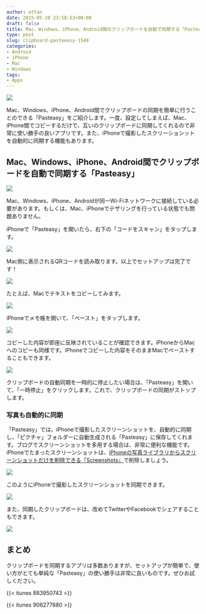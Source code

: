 ```yaml
---
author: ottan
date: 2015-05-28 23:58:53+00:00
draft: false
title: Mac、Windows、iPhone、Android間のクリップボードを自動で同期する「Pasteasy」
type: post
slug: clipboard-pasteeasy-1549
categories:
- Android
- iPhone
- Mac
- Windows
tags:
- Apps
---
```


![](/uploads/2015/05/150528-5567a65ecf3e6.jpg)






Mac、Windows、iPhone、Android間でクリップボードの同期を簡単に行うことのできる「Pasteasy」をご紹介します。一度、設定してしまえば、Mac、iPhone間でコピーするだけで、互いのクリップボードに同期してくれるので非常に使い勝手の良いアプリです。また、iPhoneで撮影したスクリーションットを自動的に同期する機能もあります。





## Mac、Windows、iPhone、Android間でクリップボードを自動で同期する「Pasteasy」





![](/uploads/2015/05/150528-5567a6610ab75.png)






Mac、Windows、iPhone、Androidが同一Wi-Fiネットワークに接続している必要があります。もしくは、Mac、iPhoneでテザリングを行っている状態でも問題ありません。





iPhoneで「Pasteasy」を開いたら、右下の「コードをスキャン」をタップします。





![](/uploads/2015/05/150528-5567a66626cf4.png)






Mac側に表示されるQRコードを読み取ります。以上でセットアップは完了です！





![](/uploads/2015/05/150528-5567a66ea9344.png)






たとえば、Macでテキストをコピーしてみます。





![](/uploads/2015/05/150528-5567a6732a448.png)






iPhoneでメモ帳を開いて、「ペースト」をタップします。





![](/uploads/2015/05/150528-5567a67ff2bef.png)






コピーした内容が即座に反映されていることが確認できます。iPhoneからMacへのコピーも同様です。iPhoneでコピーした内容をそのままMacでペーストすることもできます。





![](/uploads/2015/05/150528-5567abc25358b.png)






クリップボードの自動同期を一時的に停止したい場合は、「Pasteasy」を開いて、「一時停止」をクリックします。これで、クリップボードの同期がストップします。





### 写真も自動的に同期





「Pasteasy」では、iPhoneで撮影したスクリーンショットを、自動的に同期し、「ピクチャ」フォルダーに自動生成される「Pasteasy」に保存してくれます。ブログでスクリーンショットを多用する場合は、非常に便利な機能です。iPhoneでたまったスクリーンショットは、[iPhoneの写真ライブラリからスクリーンショットだけを削除できる「Screenshots」](/iphone-screenshots-delete-1011/)で削除しましょう。





![](/uploads/2015/05/150528-5567a6863ed5a.png)






このようにiPhoneで撮影したスクリーンショットを同期できます。





![](/uploads/2015/05/150528-5567a68ba8906.png)






また、同期したクリップボードは、改めてTwitterやFacebookでシェアすることもできます。





![](/uploads/2015/05/150528-5567a691a5e51.png)






## まとめ





クリップボードを同期するアプリは多数ありますが、セットアップが簡単で、使い方がとても単純な「Pasteasy」の使い勝手は非常に良いものです。ぜひお試しください。



{{< itunes 883950743 >}}

{{< itunes 906277880 >}}
